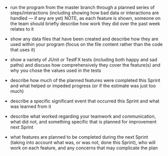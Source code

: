* run the program from the master branch through a planned series of steps/interactions (including showing how bad data or interactions are handled — if any are yet)
NOTE, as each feature is shown, someone on the team should briefly describe how work they did over the past week relates to it

* show any data files that have been created and describe how they are used within your program (focus on the file content rather than the code that uses it)

* show a variety of JUnit or TestFX tests (including both happy and sad paths) and discuss how comprehensively they cover the feature(s) and why you chose the values used in the tests



* describe how much of the planned features were completed this Sprint and what helped or impeded progress (or if the estimate was just too much)

* describe a specific significant event that occurred this Sprint and what was learned from it

* describe what worked regarding your teamwork and communication, what did not, and something specific that is planned for improvement next Sprint

* what features are planned to be completed during the next Sprint (taking into account what was, or was not, done this Sprint), who will work on each feature, and any concerns that may complicate the plan
